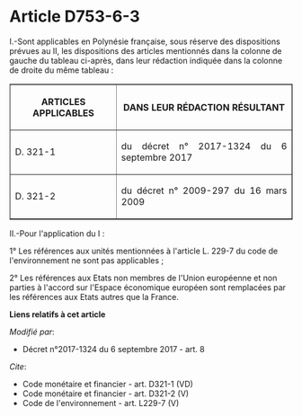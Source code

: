 # Article D753-6-3

I.-Sont applicables en Polynésie française, sous réserve des dispositions prévues au II, les dispositions des articles
mentionnés dans la colonne de gauche du tableau ci-après, dans leur rédaction indiquée dans la colonne de droite du même
tableau : 

<table border="1">
  <tbody>
    <tr>
      <th>

ARTICLES APPLICABLES </th>
      <th>

DANS LEUR RÉDACTION RÉSULTANT </th>
    </tr>
    <tr>
      <td align="justify">

D. 321-1 
</td>
      <td align="justify">

du décret n° 2017-1324 du 6 septembre 2017 </td>
    </tr>
    <tr>
      <td align="justify">

D. 321-2
</td>
      <td align="justify">

du décret n° 2009-297 du 16 mars 2009 </td>
    </tr>
  </tbody>
</table>

II.-Pour l'application du I : 

1° Les références aux unités mentionnées à l'article L. 229-7 du code de l'environnement ne sont pas applicables ; 

2° Les références aux Etats non membres de l'Union européenne et non parties à l'accord sur l'Espace économique européen sont
remplacées par les références aux Etats autres que la France.

**Liens relatifs à cet article**

_Modifié par_:

  - Décret n°2017-1324 du 6 septembre 2017 - art. 8

_Cite_:

  - Code monétaire et financier - art. D321-1 (VD)
  - Code monétaire et financier - art. D321-2 (V)
  - Code de l'environnement - art. L229-7 (V)
